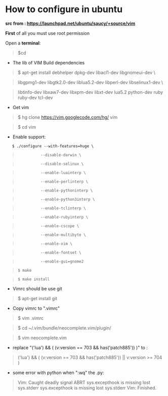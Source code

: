 # How to configure in ubuntu


**__src from : https://launchpad.net/ubuntu/saucy/+source/vim__**

__First__ of all you must use root permission

Open a __terminal__:
> $cd

- The lib of VIM Build dependencies

> $ apt-get install debhelper dpkg-dev libacl1-dev libgnomeui-dev \

>    libgpmg1-dev libgtk2.0-dev liblua5.2-dev libperl-dev libselinux1-dev \
 
>    libtinfo-dev libxaw7-dev libxpm-dev libxt-dev lua5.2 python-dev ruby ruby-dev tcl-dev

- Get vim

> $ hg clone https://vim.googlecode.com/hg/ vim

> $ cd vim

- Enable support:

> >
       $ ./configure --with-features=huge \

>               --disable-darwin \

>               --disable-selinux \ 

>               --enable-luainterp \ 

>               --enable-perlinterp \

>               --enable-pythoninterp \ 

>               --enable-python3interp \ 

>               --enable-tclinterp \

>               --enable-rubyinterp \

>               --enable-cscope \

>               --enable-multibyte \

>               --enable-xim \

>               --enable-fontset \

>               --enable-gui=gnome2


>     $ make


>     $ make install

    
- Vimrc should be use git

> $ apt-get install git

- Copy vimrc to ".vimrc"

> $ vim .vimrc


> $ cd ~/.vim/bundle/neocomplete.vim/plugin/

> $ vim neocomplete.vim

- replace "('lua') && ( (v:version == 703 && has('patch885')) )" to :

> ('lua') && ( (v:version == 703 && has('patch885')) || v:version >= 704 )

- some error with python when ":wq" the .py:

>  Vim: Caught deadly signal ABRT
sys.excepthook is missing
lost sys.stderr
sys.excepthook is missing
lost sys.stderr
Vim: Finished.
